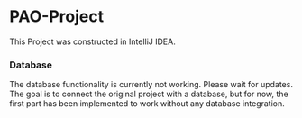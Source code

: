 # PAO-Project

This Project was constructed in IntelliJ IDEA.

### Database
The database functionality is currently not working. Please wait for updates. The goal is to connect the original project with a database, but for now, the first part has been implemented to work without any database integration.
